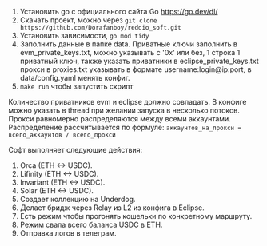 1. Установить go с официального сайта Go https://go.dev/dl/
2. Скачать проект, можно через ```git clone https://github.com/Dorafanboy/reddio_soft.git```
3. Установить зависимости, ```go mod tidy```
4. Заполнить данные в папке data.
Приватные ключи заполнить в evm_private_keys.txt, можно указывать с '0x' или без, 1 строка 1 приватный ключ, также указать приватники в eclipse_private_keys.txt прокси в proxies.txt указывать в формате username:login@ip:port, в data/config.yaml менять конфиг.
6. ```make run``` чтобы запустить скрипт

Количество приватников evm и eclipse должно совпадать. В конфиге можно указать в thread при желании запуска в несколько потоков. Прокси равномерно распределяются между всеми аккаунтами. Распределение рассчитывается по формуле: `аккаунтов_на_прокси = всего_аккаунтов / всего_прокси`

Софт выполняет следующие действия:
1. Orca (ETH <-> USDC).
2. Lifinity (ETH <-> USDC).
3. Invariant (ETH <-> USDC).
4. Solar (ETH <-> USDC).
5. Создает коллекцию на Underdog.
6. Делает бридж через Relay из L2 из конфига в Eclipse.
7. Есть режим чтобы прогонять кошельки по конкретному маршруту.
8. Режим свапа всего баланса USDC в ETH.
9. Отправка логов в телеграм.

